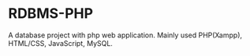 # RDBMS-PHP
A database project with php web application.
Mainly used PHP(Xampp), HTML/CSS, JavaScript, MySQL.
